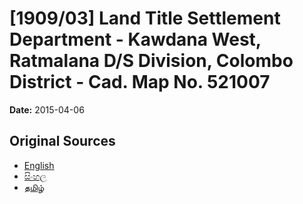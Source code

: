 # [1909/03] Land Title Settlement Department - Kawdana West, Ratmalana D/S Division, Colombo District - Cad. Map No. 521007

**Date:** 2015-04-06

## Original Sources

- [English](https://documents.gov.lk/view/extra-gazettes/2015/4/1909-03_E.pdf)
- [සිංහල](https://documents.gov.lk/view/extra-gazettes/2015/4/1909-03_S.pdf)
- [தமிழ்](https://documents.gov.lk/view/extra-gazettes/2015/4/1909-03_T.pdf)
